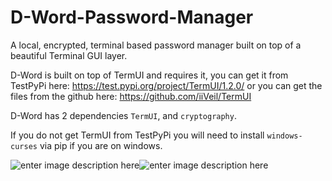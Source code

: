 # D-Word-Password-Manager
A local, encrypted, terminal based password manager built on top of a beautiful Terminal GUI layer.

D-Word is built on top of TermUI and requires it, you can get it from TestPyPi here: https://test.pypi.org/project/TermUI/1.2.0/ or you can get the files from the github here: https://github.com/iiVeil/TermUI

D-Word has 2 dependencies `TermUI`, and `cryptography`.

If you do not get TermUI from TestPyPi you will need to install `windows-curses` via pip if you are on windows.

![enter image description here](https://cdn.upload.systems/uploads/7GqMS8rw.png)![enter image description here](https://cdn.upload.systems/uploads/mQ9tvv0c.png)
